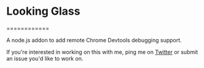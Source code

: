 # Looking Glass
============

A node.js addon to add remote Chrome Devtools debugging support.


If you're interested in working on this with me, ping me on [Twitter](https://twitter.com/CrabDude) or submit an issue you'd like to work on.
